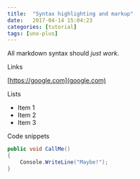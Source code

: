 ```yaml
---
title:  "Syntax highlighting and markup"
date:   2017-04-14 15:04:23
categories: [tutorial]
tags: [uno-plus]
---
```


All markdown syntax should *just work*. 

Links

[https://google.com](google.com)


Lists
* Item 1
* Item 2
* Item 3


Code snippets 

``` cs
public void CallMe()
{
    Console.WriteLine("Maybe!");
}
```